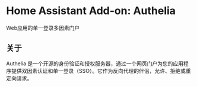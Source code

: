 # Home Assistant Add-on: Authelia

Web应用的单一登录多因素门户

## 关于

Authelia 是一个开源的身份验证和授权服务器，通过一个网页门户为您的应用程序提供双因素认证和单一登录（SSO）。它作为反向代理的伴侣，允许、拒绝或重定向请求。